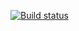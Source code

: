 [![Build status](https://ci.appveyor.com/api/projects/status/fvtxbv5fgr0db4wn/branch/main?svg=true)](https://ci.appveyor.com/project/LagutaNV2/js-2-hw-05-inheritance-1/branch/main)

